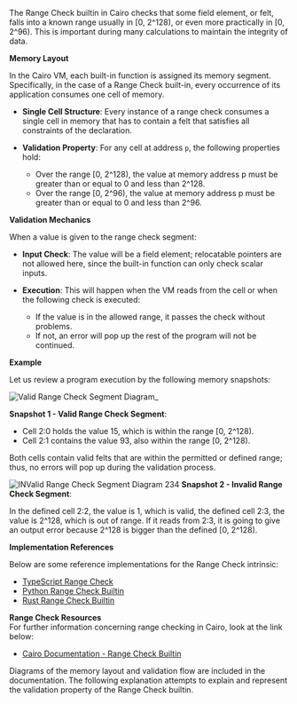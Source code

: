 The Range Check builtin in Cairo checks that some field element, or felt, falls into a known range usually in [0, 2^128), or even more practically in [0, 2^96). This is important during many calculations to maintain the integrity of data.

**Memory Layout**

In the Cairo VM, each built-in function is assigned its memory segment. Specifically, in the case of a Range Check built-in, every occurrence of its application consumes one cell of memory. 
- **Single Cell Structure**: Every instance of a range check consumes a single cell in memory that has to contain a felt that satisfies all constraints of the declaration.

- **Validation Property**: For any cell at address `p`, the following properties hold:
  - Over the range [0, 2^128), the value at memory address p must be greater than or equal to 0 and less than 2^128.
  - Over the range [0, 2^96), the value at memory address p must be greater than or equal to 0 and less than 2^96.

**Validation Mechanics**

When a value is given to the range check segment:

- **Input Check**: The value will be a field element; relocatable pointers are not allowed here, since the built-in function can only  check scalar inputs.

- **Execution**: This will happen when the VM reads from the cell or when the following check is executed:
  - If the value is in the allowed range, it passes the check without problems.
  - If not, an error will pop up the rest of the program will not be continued.

**Example**

Let us review a program execution by the following memory snapshots:

![Valid Range Check Segment Diagram_](https://github.com/user-attachments/assets/5960b8e5-740d-415b-98b9-5d3e70c45b77)

**Snapshot 1 - Valid Range Check Segment**:

  - Cell 2:0 holds the value 15, which is within the range [0, 2^128).
  - Cell 2:1 contains the value 93, also within the range [0, 2^128).

Both cells contain valid felts that are within the permitted or defined range; thus, no errors will pop up during the validation process.

![INValid Range Check Segment Diagram 234](https://github.com/user-attachments/assets/c2585808-3985-488e-bde2-c75e0973880e)
**Snapshot 2 - Invalid Range Check Segment**:

In the defined cell 2:2, the value is 1, which is valid, the defined cell 2:3, the value is 2^128, which is out of range. If it reads from 2:3, it is going to give an output error because 2^128 is bigger than the defined [0, 2^128).

**Implementation References**

Below are some reference implementations for the Range Check intrinsic:
- [TypeScript Range Check](https://www.webdevtutor.net/blog/typescript-check-number-is-in-range)
- [Python Range Check Builtin](https://www.codecademy.com/resources/docs/python/built-in-functions/range)
- [Rust Range Check Builtin](https://docs.rs/range_check/latest/range_check/)


**Range Check Resources**  
For further information concerning range checking in Cairo, look at the link below:  
- [Cairo Documentation - Range Check Builtin](https://book.cairo-lang.org/ch204-01-how-builtins-work.html)

Diagrams of the memory layout and validation flow are included in the documentation. The following explanation attempts to explain and represent the validation property of the Range Check builtin.
